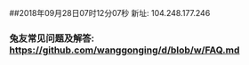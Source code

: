 ##2018年09月28日07时12分07秒 新址: 104.248.177.246
### 兔友常见问题及解答: https://github.com/wanggonging/d/blob/w/FAQ.md
